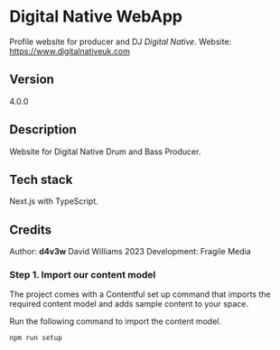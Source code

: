 # Digital Native WebApp

Profile website for producer and DJ *Digital Native*.
Website: https://www.digitalnativeuk.com

## Version
4.0.0

## Description

Website for Digital Native Drum and Bass Producer.

## Tech stack

Next.js with TypeScript.

## Credits

Author: **d4v3w** David Williams 2023
Development: Fragile Media

### Step 1. Import our content model

The project comes with a Contentful set up command that imports the required content model and adds sample content to your space.

Run the following command to import the content model.

```bash
npm run setup
```

